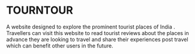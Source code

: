# TOURNTOUR

A website designed to explore the prominent tourist places of India . Travellers can visit this
website to read tourist reviews about the places in advance they are looking to travel and share
their experiences post travel which can benefit other users in the future.
